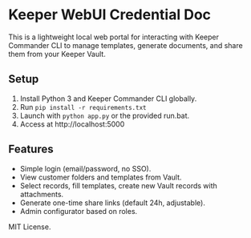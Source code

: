 # Keeper WebUI Credential Doc

This is a lightweight local web portal for interacting with Keeper Commander CLI to manage templates, generate documents, and share them from your Keeper Vault.

## Setup
1. Install Python 3 and Keeper Commander CLI globally.
2. Run `pip install -r requirements.txt`
3. Launch with `python app.py` or the provided run.bat.
4. Access at http://localhost:5000

## Features
- Simple login (email/password, no SSO).
- View customer folders and templates from Vault.
- Select records, fill templates, create new Vault records with attachments.
- Generate one-time share links (default 24h, adjustable).
- Admin configurator based on roles.

MIT License. 
